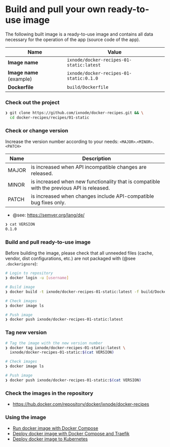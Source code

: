 # Build and pull your own ready-to-use image

The following built image is a ready-to-use image and contains all data
necessary for the operation of the app (source code of the app).

| Name                     | Value                                    |
|--------------------------|------------------------------------------|
| **Image name**           | `ixnode/docker-recipes-01-static:latest` |
| **Image name** (example) | `ixnode/docker-recipes-01-static:0.1.0`  |
| **Dockerfile**           | `build/Dockerfile`                       |

### Check out the project

```bash
❯ git clone https://github.com/ixnode/docker-recipes.git && \
  cd docker-recipes/recipes/01-static
```

### Check or change version

Increase the version number according to your needs: `<MAJOR>`.`<MINOR>`.`<PATCH>`

| Name  | Description                                                                               |
|-------|-------------------------------------------------------------------------------------------|
| MAJOR | is increased when API incompatible changes are released.                                  |
| MINOR | is increased when new functionality that is compatible with the previous API is released. |
| PATCH | is increased when changes include API-compatible bug fixes only.                          |

* @see: https://semver.org/lang/de/

```bash
❯ cat VERSION
0.1.0
```

### Build and pull ready-to-use image

Before building the image, please check that all unneeded files (cache, vendor,
dist configurations, etc.) are not packaged with (@see `.dockerignore`):

```bash
# Login to repository
❯ docker login -u [username]

# Build image
❯ docker build -t ixnode/docker-recipes-01-static:latest -f build/Dockerfile .

# Check images
❯ docker image ls

# Push image
❯ docker push ixnode/docker-recipes-01-static:latest
```

### Tag new version

```bash
# Tag the image with the new version number
❯ docker tag ixnode/docker-recipes-01-static:latest \
  ixnode/docker-recipes-01-static:$(cat VERSION)

# Check images
❯ docker image ls

# Push image
❯ docker push ixnode/docker-recipes-01-static:$(cat VERSION)
```

### Check the images in the repository

* https://hub.docker.com/repository/docker/ixnode/docker-recipes

### Using the image

* [Run docker image with Docker Compose](../docs/deploy/docker-compose.md)
* [Deploy docker image with Docker Compose and Traefik](../docs/deploy/docker-compose.traefik.md)
* [Deploy docker image to Kubernetes](../docs/deploy/kubernetes.md)
